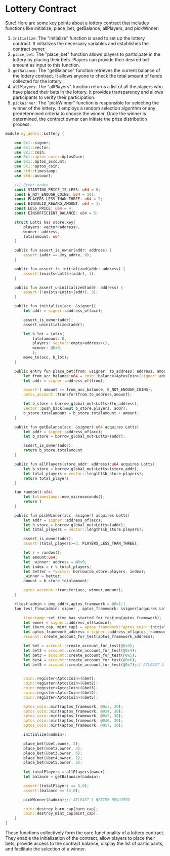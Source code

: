 # Lottery Contract

Sure! Here are some key points about a lottery contract that includes functions like initialize, place\_bet, getBalance, allPlayers, and pickWinner:

1. `Initialize`: The "initialize" function is used to set up the lottery contract. It initializes the necessary variables and establishes the contract owner.
2. `place_bet`: The "place\_bet" function allows players to participate in the lottery by placing their bets. Players can provide their desired bet amount as input to this function.
3. `getBalance`: The "getBalance" function retrieves the current balance of the lottery contract. It allows anyone to check the total amount of funds collected for the lottery.
4. `allPlayers`: The "allPlayers" function returns a list of all the players who have placed their bets in the lottery. It provides transparency and allows participants to verify their participation.
5. `pickWinner`: The "pickWinner" function is responsible for selecting the winner of the lottery. It employs a random selection algorithm or any predetermined criteria to choose the winner. Once the winner is determined, the contract owner can initiate the prize distribution process.

```rust
module my_addrx::Lottery { 

    use 0x1::signer;
    use 0x1::vector;
    use 0x1::coin;
    use 0x1::aptos_coin::AptosCoin; 
    use 0x1::aptos_account;
    use 0x1::aptos_coin;
    use std::timestamp; 
    use std::account;

    /// Error codes
    const STARTING_PRICE_IS_LESS: u64 = 0;
    const E_NOT_ENOUGH_COINS: u64 = 101;
    const PLAYERS_LESS_THAN_THREE: u64 = 2;
    const EINVALID_REWARD_AMOUNT: u64 = 3;
    const LESS_PRICE: u64 = 4;
    const EINSUFFICIENT_BALANCE: u64 = 5;

    struct Lotts has store,key{
        players: vector<address>,
        winner: address,
        totalamount: u64
    }

    public fun assert_is_owner(addr: address) {
        assert!(addr == @my_addrx, 0);
    }

    public fun assert_is_initialized(addr: address) {
        assert!(exists<Lotts>(addr), 1);
    }

    public fun assert_uninitialized(addr: address) {
        assert!(!exists<Lotts>(addr), 3);
    }   

    public fun initialize(acc: &signer){
        let addr = signer::address_of(acc);

        assert_is_owner(addr);
        assert_uninitialized(addr);

        let b_lot = Lotts{
            totalamount: 0,
            players: vector::empty<address>(),
            winner: @0x0,
            };
        move_to(acc, b_lot);
    }

    public entry fun place_bet(from: &signer, to_address: address, amount: u64) acquires Lotts{
        let from_acc_balance:u64 = coin::balance<AptosCoin>(signer::address_of(from));
        let addr = signer::address_of(from);

        assert!( amount <= from_acc_balance, E_NOT_ENOUGH_COINS);
        aptos_account::transfer(from,to_address,amount);

        let b_store = borrow_global_mut<Lotts>(to_address);
        vector::push_back(&mut b_store.players, addr);
        b_store.totalamount = b_store.totalamount + amount;
    }

    public fun getBalance(acc: &signer):u64 acquires Lotts{
        let addr = signer::address_of(acc);
        let b_store = borrow_global_mut<Lotts>(addr);

        assert_is_owner(addr);
        return b_store.totalamount
    }

    public fun allPlayers(store_addr: address):u64 acquires Lotts{
        let b_store = borrow_global_mut<Lotts>(store_addr);
        let total_players = vector::length(&b_store.players);
        return total_players
    }

    fun random():u64{
        let t=timestamp::now_microseconds();
        return t
    }

    public fun pickWinner(acc: &signer) acquires Lotts{
        let addr = signer::address_of(acc);
        let b_store = borrow_global_mut<Lotts>(addr);
        let total_players = vector::length(&b_store.players);

        assert_is_owner(addr);
        assert!(total_players>=3, PLAYERS_LESS_THAN_THREE);

        let r = random();
        let amount:u64;
        let _winner: address = @0x0; 
        let index = r % total_players;
        let better = *vector::borrow(&b_store.players, index);
        _winner = better;
        amount = b_store.totalamount;

        aptos_account::transfer(acc,_winner,amount); 
    }

    #[test(admin = @my_addrx,aptos_framework = @0x1)]
    fun test_flow(admin: signer , aptos_framework: &signer)acquires Lotts {

        timestamp::set_time_has_started_for_testing(aptos_framework);
        let owner = signer::address_of(&admin);
        let (burn_cap, mint_cap) = aptos_framework::aptos_coin::initialize_for_test(aptos_framework);
        let aptos_framework_address = signer::address_of(aptos_framework);
        account::create_account_for_test(aptos_framework_address);

        let bet = account::create_account_for_test(@0x3);
        let bet2 = account::create_account_for_test(@0x4);
        let bet3 = account::create_account_for_test(@0x5);
        let bet4 = account::create_account_for_test(@0x6);
        let bet5 = account::create_account_for_test(@0x7);// ATLEAST 3 BETTER
        

        coin::register<AptosCoin>(&bet);
        coin::register<AptosCoin>(&bet2);
        coin::register<AptosCoin>(&bet3);
        coin::register<AptosCoin>(&bet4);
        coin::register<AptosCoin>(&bet5);

        aptos_coin::mint(aptos_framework, @0x3, 30);
        aptos_coin::mint(aptos_framework, @0x4, 30);
        aptos_coin::mint(aptos_framework, @0x5, 30);
        aptos_coin::mint(aptos_framework, @0x6, 30);
        aptos_coin::mint(aptos_framework, @0x7, 30);

        initialize(&admin);

        place_bet(&bet,owner, 2);
        place_bet(&bet2,owner, 3);
        place_bet(&bet3,owner, 6);
        place_bet(&bet4,owner, 1);
        place_bet(&bet5,owner, 2);
        
        let totalPlayers = allPlayers(owner);
        let balance = getBalanace(&admin);

        assert!(totalPlayers == 5,0);
        assert!(balance == 14,0);

        pickWinner(&admin);// ATLEAST 3 BETTER REQUIRED

        coin::destroy_burn_cap(burn_cap);
        coin::destroy_mint_cap(mint_cap);
    }
}
```

These functions collectively form the core functionality of a lottery contract. They enable the initialization of the contract, allow players to place their bets, provide access to the contract balance, display the list of participants, and facilitate the selection of a winner.
